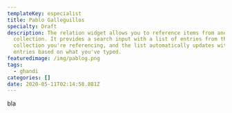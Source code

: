 ```yaml
---
templateKey: especialist
title: Pablo Galleguillos
specialty: Draft
description: The relation widget allows you to reference items from another
  collection. It provides a search input with a list of entries from the
  collection you're referencing, and the list automatically updates with matched
  entries based on what you've typed.
featuredimage: /img/pablog.png
tags:
  - ghandi
categories: []
date: 2020-05-11T02:14:58.881Z
---
```

bla